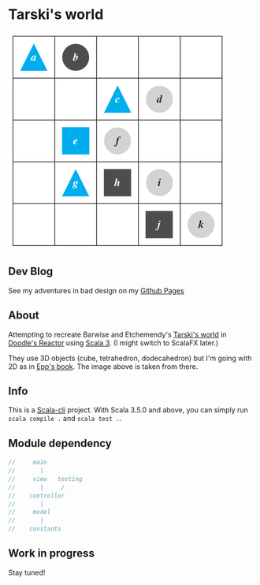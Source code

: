 # Tarski's world

![world](.images/world.png)

## Dev Blog

See my adventures in bad design on my
[Github Pages](https://spamegg1.github.io/tarski's-world/)

## About

Attempting to recreate Barwise and Etchemendy's
[Tarski's world](https://www.gradegrinder.net/Products/tw-index.html)
in [Doodle's Reactor](https://github.com/creativescala/doodle)
using [Scala 3](https://www.scala-lang.org).
(I might switch to ScalaFX later.)

They use 3D objects (cube, tetrahedron, dodecahedron) but I'm going with 2D as in
[Epp's book](https://github.com/spamegg1/Epp-Discrete-Math-5th-solutions/).
The image above is taken from there.

## Info

This is a [Scala-cli](https://scala-cli.virtuslab.org/) project.
With Scala 3.5.0 and above, you can simply run `scala compile .` and `scala test .`.

## Module dependency

```scala
//     main
//       |
//     view   testing
//       |     /
//    controller
//       |
//     model
//       |
//    constants
```

## Work in progress

Stay tuned!
